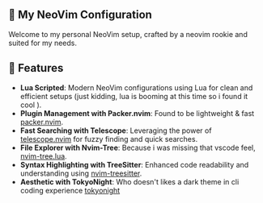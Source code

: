 ## 🚀 My NeoVim Configuration

Welcome to my personal NeoVim setup, crafted by a neovim rookie and suited for my needs.


## 🌟 Features

- **Lua Scripted**: Modern NeoVim configurations using Lua for clean and efficient setups (just kidding, lua is booming at this time so i found it cool ).
- **Plugin Management with Packer.nvim**: Found to be lightweight  & fast [packer.nvim](https://github.com/wbthomason/packer.nvim).
- **Fast Searching with Telescope**: Leveraging the power of [telescope.nvim](https://github.com/nvim-telescope/telescope.nvim) for fuzzy finding and quick searches.
- **File Explorer with Nvim-Tree**: Because i was missing that vscode feel, [nvim-tree.lua](https://github.com/kyazdani42/nvim-tree.lua).
- **Syntax Highlighting with TreeSitter**: Enhanced code readability and understanding using [nvim-treesitter](https://github.com/nvim-treesitter/nvim-treesitter).
- **Aesthetic with TokyoNight**: Who doesn't likes a dark theme in cli coding experience [tokyonight](https://github.com/folke/tokyonight.nvim)

